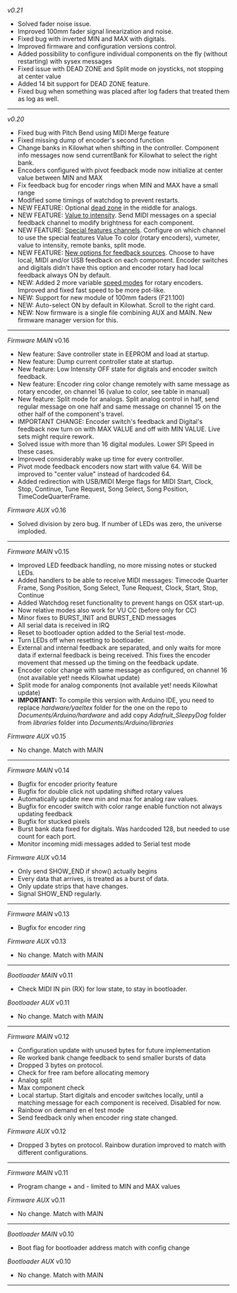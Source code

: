 *v0.21*
- Solved fader noise issue.
- Improved 100mm fader signal linearization and noise.
- Fixed bug with inverted MIN and MAX with digitals.
- Improved firmware and configuration versions control.
- Added possibility to configure individual components on the fly (without restarting) with sysex messages
- Fixed issue with DEAD ZONE and Split mode on joysticks, not stopping at center value
- Added 14 bit support for DEAD ZONE feature.
- Fixed bug when something was placed after log faders that treated them as log as well.


---
*v0.20*
- Fixed bug with Pitch Bend using MIDI Merge feature
- Fixed missing dump of encoder's second function
- Change banks in Kilowhat when shifting in the controller. Component info messages now send currentBank for Kilowhat to select the right bank.
- Encoders configured with pivot feedback mode now initialize at center value between MIN and MAX
- Fix feedback bug for encoder rings when MIN and MAX have a small range
- Modified some timings of watchdog to prevent restarts.
- NEW FEATURE: Optional [dead zone](https://docs.google.com/document/d/13jk2V8_aGEV3KC9KqYWe2OicseXhESRUln3eTYHGY6o/edit#bookmark=id.pmkbazse6x5h) in the middle for analogs.
- NEW FEATURE: [Value to intensity](https://docs.google.com/document/d/13jk2V8_aGEV3KC9KqYWe2OicseXhESRUln3eTYHGY6o/edit#bookmark=id.nj3a15nyemqx). Send MIDI messages on a special feedback channel to modify brightness for each component.
- NEW FEATURE: [Special features channels](https://docs.google.com/document/d/13jk2V8_aGEV3KC9KqYWe2OicseXhESRUln3eTYHGY6o/edit#bookmark=id.1abxvh1ar05x). Configure on which channel to use the special features Value To color (rotary encoders), vumeter, value to intensity, remote banks, split mode.
- NEW FEATURE: [New options for feedback sources](https://docs.google.com/document/d/13jk2V8_aGEV3KC9KqYWe2OicseXhESRUln3eTYHGY6o/edit#bookmark=id.urfnii3oa3jq). Choose to have local, MIDI and/or USB feedback on each component. Encoder switches and digitals didn't have this option and encoder rotary had local feedback always ON by default.
- NEW: Added 2 more variable [speed modes](https://docs.google.com/document/d/13jk2V8_aGEV3KC9KqYWe2OicseXhESRUln3eTYHGY6o/edit#bookmark=id.ea6z1a44glcp) for rotary encoders. Improved and fixed fast speed to be more pot-like.
- NEW: Support for new module of 100mm faders (F21.100)
- NEW: Auto-select ON by default in Kilowhat. Scroll to the right card.
- NEW: Now firmware is a single file combining AUX and MAIN. New firmware manager version for this.
---

*Firmware MAIN*
v0.16
- New feature: Save controller state in EEPROM and load at startup.
- New feature: Dump current controller state at startup.
- New feature: Low Intensity OFF state for digitals and encoder switch feedback.
- New feature: Encoder ring color change remotely with same message as rotary encoder, on channel 16 (value to color, see table in manual)
- New feature: Split mode for analogs. Split analog control in half, send regular message on one half and same message on channel 15 on the other half of the component's travel.
- IMPORTANT CHANGE: Encoder switch's feedback and Digital's feedback now turn on with MAX VALUE and off with MIN VALUE. Live sets might require rework.
- Solved issue with more than 16 digital modules. Lower SPI Speed in these cases.
- Improved considerably wake up time for every controller.
- Pivot mode feedback encoders now start with value 64. Will be improved to "center value" instead of hardcoded 64.
- Added redirection with USB/MIDI Merge flags for MIDI Start, Clock, Stop, Continue, Tune Request, Song Select, Song Position, TimeCodeQuarterFrame.

*Firmware AUX*
v0.16
- Solved division by zero bug. If number of LEDs was zero, the universe imploded.

-------------

*Firmware MAIN*
v0.15
- Improved LED feedback handling, no more missing notes or stucked LEDs.
- Added handlers to be able to receive MIDI messages: Timecode Quarter Frame, Song Position, Song Select, Tune Request, Clock, Start, Stop, Continue
- Added Watchdog reset functionality to prevent hangs on OSX start-up.
- Now relative modes also work for VU CC (before only for CC)
- Minor fixes to BURST_INIT and BURST_END messages
- All serial data is received in IRQ 
- Reset to bootloader option added to the Serial test-mode.
- Turn LEDs off when resetting to bootloader.
- External and internal feedback are separated, and only waits for more data if external feedback is being received. This fixes the encoder movement that messed up the timing on the feedback update.
- Encoder color change with same message as configured, on channel 16 (not available yet! needs Kilowhat update)
- Split mode for analog components (not available yet! needs Kilowhat update)
- **IMPORTANT:** To compile this version with Arduino IDE, you need to replace *hardware/yaeltex* folder for the one on the repo to *Documents/Arduino/hardware* and add copy *Adafruit_SleepyDog* folder from *libraries* folder into *Documents/Arduino/libraries*

*Firmware AUX*
v0.15
- No change. Match with MAIN

-------------

*Firmware MAIN*
v0.14
- Bugfix for encoder priority feature
- Bugfix for double click not updating shifted rotary values
- Automatically update new min and max for analog raw values.
- Bugfix for encoder switch with color range enable function not always updating feedback
- Bugfix for stucked pixels
- Burst bank data fixed for digitals. Was hardcoded 128, but needed to use count for each port.
- Monitor incoming midi messages added to Serial test mode

*Firmware AUX*
v0.14
- Only send SHOW_END if show() actually begins
- Every data that arrives, is treated as a burst of data. 
- Only update strips that have changes.
- Signal SHOW_END regularly.

-------------

*Firmware MAIN*
v0.13
- Bugfix for encoder ring

*Firmware AUX*
v0.13
- No change. Match with MAIN

-------------

*Bootloader MAIN*
v0.11
- Check MIDI IN pin (RX) for low state, to stay in bootloader.

*Bootloader AUX*
v0.11
- No change. Match with MAIN

-------------

*Firmware MAIN*
v0.12
- Configuration update with unused bytes for future implementation
- Re worked bank change feedback to send smaller bursts of data 
- Dropped 3 bytes on protocol.
- Check for free ram before allocating memory
- Analog split
- Max component check
- Local startup. Start digitals and encoder switches locally, until a matching message for each component is received. Disabled for now.
- Rainbow on demand en el test mode
- Send feedback only when encoder ring state changed.

*Firmware AUX*
v0.12
- Dropped 3 bytes on protocol. Rainbow duration improved to match with different configurations.

-------------

*Firmware MAIN*
v0.11
- Program change + and - limited to MIN and MAX values

*Firmware AUX*
v0.11
- No change. Match with MAIN

-------------

*Bootloader MAIN*
v0.10
- Boot flag for bootloader address match with config change

*Bootloader AUX*
v0.10
- No change. Match with MAIN

-------------
